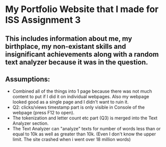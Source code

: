 # My Portfolio Website that I made for ISS Assignment 3

## This includes information about me, my birthplace, my non-existant skills and insignificant achievements along with a random text analyzer because it was in the question.

## Assumptions:
- Combined all of the things into 1 page because there was not much content to put if I did it on individual webpages. Also my webpage looked good as a single page and I didn't want to ruin it.
- Q2: clicks/views timestamp part is only visible in Console of the webpage (press F12 to open).
- The tokenization and letter count etc part (Q3) is merged into the Text Analyzer section.
- The Text Analyzer can "analyze" texts for number of words less than or equal to 10k as well as greater than 10k. (Even I don't know the upper limit. The site crashed when i went over 18 million words)

